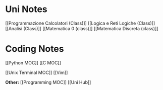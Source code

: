 # Uni Notes
[[Programmazione Calcolatori (Class)]]
[[Logica e Reti Logiche (Class)]]
[[Analisi (Class)]]
[[Matematica 0 (class)]]
[[Matematica Discreta (class)]]


# Coding Notes
[[Python MOC]]
[[C MOC]]

[[Unix Terminal MOC]]
[[Vim]]

**Other:**
[[Programming MOC]]
[[Uni Hub]]
